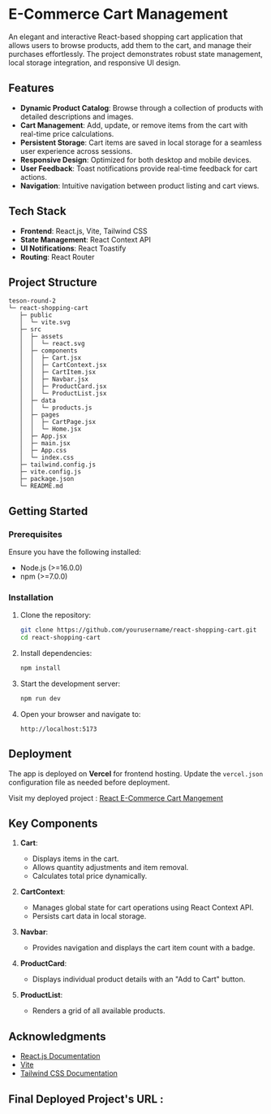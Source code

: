 
# E-Commerce Cart Management

An elegant and interactive React-based shopping cart application that allows users to browse products, add them to the cart, and manage their purchases effortlessly. The project demonstrates robust state management, local storage integration, and responsive UI design.

## Features

- **Dynamic Product Catalog**: Browse through a collection of products with detailed descriptions and images.
- **Cart Management**: Add, update, or remove items from the cart with real-time price calculations.
- **Persistent Storage**: Cart items are saved in local storage for a seamless user experience across sessions.
- **Responsive Design**: Optimized for both desktop and mobile devices.
- **User Feedback**: Toast notifications provide real-time feedback for cart actions.
- **Navigation**: Intuitive navigation between product listing and cart views.

## Tech Stack

- **Frontend**: React.js, Vite, Tailwind CSS
- **State Management**: React Context API
- **UI Notifications**: React Toastify
- **Routing**: React Router

## Project Structure

```plaintext
teson-round-2
└─ react-shopping-cart
   ├─ public
   │  └─ vite.svg
   ├─ src
   │  ├─ assets
   │  │  └─ react.svg
   │  ├─ components
   │  │  ├─ Cart.jsx
   │  │  ├─ CartContext.jsx
   │  │  ├─ CartItem.jsx
   │  │  ├─ Navbar.jsx
   │  │  ├─ ProductCard.jsx
   │  │  └─ ProductList.jsx
   │  ├─ data
   │  │  └─ products.js
   │  ├─ pages
   │  │  ├─ CartPage.jsx
   │  │  └─ Home.jsx
   │  ├─ App.jsx
   │  ├─ main.jsx
   │  ├─ App.css
   │  └─ index.css
   ├─ tailwind.config.js
   ├─ vite.config.js
   ├─ package.json
   └─ README.md
```

## Getting Started

### Prerequisites

Ensure you have the following installed:
- Node.js (>=16.0.0)
- npm (>=7.0.0)

### Installation

1. Clone the repository:
   ```bash
   git clone https://github.com/yourusername/react-shopping-cart.git
   cd react-shopping-cart
   ```

2. Install dependencies:
   ```bash
   npm install
   ```

3. Start the development server:
   ```bash
   npm run dev
   ```

4. Open your browser and navigate to:
   ```
   http://localhost:5173
   ```

## Deployment

The app is deployed on **Vercel** for frontend hosting. Update the `vercel.json` configuration file as needed before deployment.

Visit my deployed project : [React E-Commerce Cart Mangement](https://teson-round-2.vercel.app/)

## Key Components

1. **Cart**:
   - Displays items in the cart.
   - Allows quantity adjustments and item removal.
   - Calculates total price dynamically.

2. **CartContext**:
   - Manages global state for cart operations using React Context API.
   - Persists cart data in local storage.

3. **Navbar**:
   - Provides navigation and displays the cart item count with a badge.

4. **ProductCard**:
   - Displays individual product details with an "Add to Cart" button.

5. **ProductList**:
   - Renders a grid of all available products.

## Acknowledgments

- [React.js Documentation](https://react.dev/)
- [Vite](https://vitejs.dev/)
- [Tailwind CSS Documentation](https://tailwindcss.com/)

## Final Deployed Project's URL :


